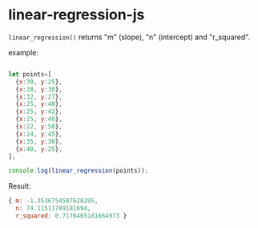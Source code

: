 # linear-regression-js

```linear_regression()``` returns "m" (slope), "n" (intercept) and "r_squared".

example:
```javascript

let points=[
  {x:30, y:25},
  {x:28, y:30},
  {x:32, y:27},
  {x:25, y:40},
  {x:25, y:42},
  {x:25, y:40},
  {x:22, y:50},
  {x:24, y:45},
  {x:35, y:30},
  {x:40, y:25},
];

console.log(linear_regression(points));

```

Result:
```javascript
{ m: -1.3536754507628295,
  n: 74.11511789181694,
  r_squared: 0.7176465181664973 }
```
